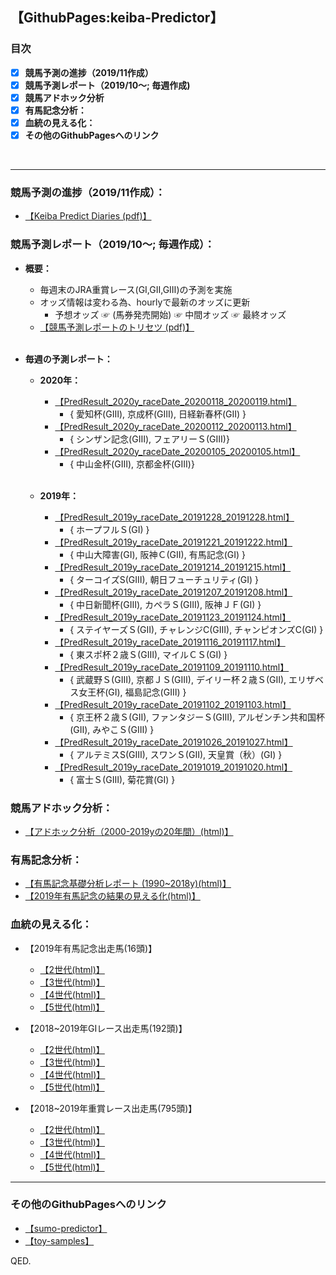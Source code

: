 ## 【GithubPages:keiba-Predictor】

### 目次
- [x]  **競馬予測の進捗（2019/11作成）**
- [x]  **競馬予測レポート（2019/10～; 毎週作成)**
- [x]  **競馬アドホック分析**
- [x]  **有馬記念分析：**
- [x]  **血統の見える化：**
- [x]  **その他のGithubPagesへのリンク**
<br> 
 
--- 


### **競馬予測の進捗（2019/11作成）：**
- [【Keiba Predict Diaries (pdf)】](https://ryutoro-galois.github.io/keiba-predictor/KeibaPredictDiaries_v1_201911.pdf)

### **競馬予測レポート（2019/10～;  毎週作成）：**
- **概要：**
  - 毎週末のJRA重賞レース(GⅠ,GⅡ,GⅢ)の予測を実施
  - オッズ情報は変わる為、hourlyで最新のオッズに更新
    - 予想オッズ ☞ (馬券発売開始) ☞ 中間オッズ ☞ 最終オッズ
  - [【競馬予測レポートのトリセツ (pdf)】](https://ryutoro-galois.github.io/keiba-predictor/keiba-predictor-tool(KPT)_r2.pdf) 
  <br>
  
- **毎週の予測レポート：**
  - **2020年：**
    - [【PredResult_2020y_raceDate_20200118_20200119.html】](https://ryutoro-galois.github.io/keiba-predictor/PredResult_2020y_raceDate_20200118_20200119.html)
      - { 愛知杯(GⅢ), 京成杯(GⅢ), 日経新春杯(GⅡ) }
    - [【PredResult_2020y_raceDate_20200112_20200113.html】](https://ryutoro-galois.github.io/keiba-predictor/PredResult_2020y_raceDate_20200112_20200113.html)
      - { シンザン記念(GⅢ), フェアリーＳ(GⅢ)}
    - [【PredResult_2020y_raceDate_20200105_20200105.html】](https://ryutoro-galois.github.io/keiba-predictor/PredResult_2020y_raceDate_20200105_20200105.html)
      - { 中山金杯(GⅢ), 京都金杯(GⅢ)}
    <br>
  
  - **2019年：**
    - [【PredResult_2019y_raceDate_20191228_20191228.html】](https://ryutoro-galois.github.io/keiba-predictor/PredResult_2019y_raceDate_20191228_20191228.html)
      - { ホープフルＳ(GⅠ) }
    - [【PredResult_2019y_raceDate_20191221_20191222.html】](https://ryutoro-galois.github.io/keiba-predictor/PredResult_2019y_raceDate_20191221_20191222.html)
      - { 中山大障害(GⅠ), 阪神Ｃ(GⅡ), 有馬記念(GⅠ) }
    - [【PredResult_2019y_raceDate_20191214_20191215.html】](https://ryutoro-galois.github.io/keiba-predictor/PredResult_2019y_raceDate_20191214_20191215.html)
      - { ターコイズS(GⅢ), 朝日フューチュリティ(GⅠ) }
    - [【PredResult_2019y_raceDate_20191207_20191208.html】](https://ryutoro-galois.github.io/keiba-predictor/PredResult_2019y_raceDate_20191207_20191208.html)
      - { 中日新聞杯(GⅢ), カペラＳ(GⅢ), 阪神ＪＦ(GⅠ) }
    - [【PredResult_2019y_raceDate_20191123_20191124.html】](https://ryutoro-galois.github.io/keiba-predictor/PredResult_2019y_raceDate_20191123_20191124.html)
      - { ステイヤーズＳ(GⅡ), チャレンジC(GⅢ), チャンピオンズC(GⅠ) }
    - [【PredResult_2019y_raceDate_20191116_20191117.html】](https://ryutoro-galois.github.io/keiba-predictor/PredResult_2019y_raceDate_20191116_20191117.html)
      - { 東スポ杯２歳Ｓ(GⅢ), マイルＣＳ(GⅠ) }
    - [【PredResult_2019y_raceDate_20191109_20191110.html】](https://ryutoro-galois.github.io/keiba-predictor/PredResult_2019y_raceDate_20191109_20191110.html)
      - { 武蔵野Ｓ(GⅢ), 京都ＪＳ(GⅢ), デイリー杯２歳Ｓ(GⅡ), エリザベス女王杯(GⅠ), 福島記念(GⅢ) }
    - [【PredResult_2019y_raceDate_20191102_20191103.html】](https://ryutoro-galois.github.io/keiba-predictor/PredResult_2019y_raceDate_20191102_20191103.html)
      - { 京王杯２歳Ｓ(GⅡ), ファンタジーＳ(GⅢ), アルゼンチン共和国杯(GⅡ), みやこＳ(GⅢ) }
    - [【PredResult_2019y_raceDate_20191026_20191027.html】](https://ryutoro-galois.github.io/keiba-predictor/PredResult_2019y_raceDate_20191026_20191027.html)
      - { アルテミスS(GⅢ), スワンＳ(GⅡ), 天皇賞（秋）(GⅠ) }
    - [【PredResult_2019y_raceDate_20191019_20191020.html】](https://ryutoro-galois.github.io/keiba-predictor/PredResult_2019y_raceDate_20191019_20191020.html)
      - { 富士Ｓ(GⅢ), 菊花賞(GⅠ) }

### **競馬アドホック分析：**
- [【アドホック分析（2000-2019yの20年間）(html)】](https://ryutoro-galois.github.io/keiba-predictor/AdHocAnalysis_keiba_04_2000y_2019y_G1_20191113.html)

### **有馬記念分析：**
- [【有馬記念基礎分析レポート (1990~2018y)(html)】](https://ryutoro-galois.github.io/keiba-predictor/sankeyDiagram_keiba_Arimakinen_1990y_2018y.html)
- [【2019年有馬記念の結果の見える化(html)】](https://ryutoro-galois.github.io/keiba-predictor/sankeyDiagram_keiba_Arimakinen_2019y.html)

### **血統の見える化：**
- 【2019年有馬記念出走馬(16頭)】
  - [【2世代(html)】](https://ryutoro-galois.github.io/keiba-predictor/sankeyDiagram_horse_pedigree_num_horses_16_generation_2.html)
  - [【3世代(html)】](https://ryutoro-galois.github.io/keiba-predictor/sankeyDiagram_horse_pedigree_num_horses_16_generation_3.html)
  - [【4世代(html)】](https://ryutoro-galois.github.io/keiba-predictor/sankeyDiagram_horse_pedigree_num_horses_16_generation_4.html)
  - [【5世代(html)】](https://ryutoro-galois.github.io/keiba-predictor/sankeyDiagram_horse_pedigree_num_horses_16_generation_5.html)
  
  
- 【2018~2019年GⅠレース出走馬(192頭)】
  - [【2世代(html)】](https://ryutoro-galois.github.io/keiba-predictor/sankeyDiagram_horse_pedigree_num_horses_192_generation_2_2018y_2019y_G1_num_192.html)
  - [【3世代(html)】](https://ryutoro-galois.github.io/keiba-predictor/sankeyDiagram_horse_pedigree_num_horses_192_generation_3_2018y_2019y_G1_num_192.html)
  - [【4世代(html)】](https://ryutoro-galois.github.io/keiba-predictor/sankeyDiagram_horse_pedigree_num_horses_192_generation_4_2018y_2019y_G1_num_192.html)
  - [【5世代(html)】](https://ryutoro-galois.github.io/keiba-predictor/sankeyDiagram_horse_pedigree_num_horses_192_generation_5_2018y_2019y_G1_num_192.html)  
  
  
- 【2018~2019年重賞レース出走馬(795頭)】
  - [【2世代(html)】](https://ryutoro-galois.github.io/keiba-predictor/sankeyDiagram_horse_pedigree_num_horses_795_generation_2_2018y_2019y_G123_num_795.html)
  - [【3世代(html)】](https://ryutoro-galois.github.io/keiba-predictor/sankeyDiagram_horse_pedigree_num_horses_795_generation_3_2018y_2019y_G123_num_795.html)
  - [【4世代(html)】](https://ryutoro-galois.github.io/keiba-predictor/sankeyDiagram_horse_pedigree_num_horses_795_generation_4_2018y_2019y_G123_num_795.html)
  - [【5世代(html)】](https://ryutoro-galois.github.io/keiba-predictor/sankeyDiagram_horse_pedigree_num_horses_795_generation_5_2018y_2019y_G123_num_795.html)  
  
---

### その他のGithubPagesへのリンク
- [【sumo-predictor】](https://ryutoro-galois.github.io/sumo-predictor/)
- [【toy-samples】](https://ryutoro-galois.github.io/toy-samples/)


QED.